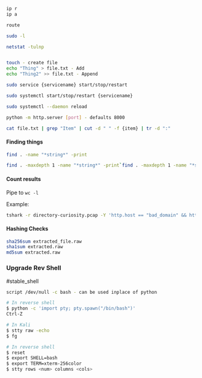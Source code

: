 ```bash
ip r
ip a

route

sudo -l

netstat -tulnp                              


touch - create file
echo "Thing" > file.txt - Add
echo "Thing2" >> file.txt - Append

sudo service {servicename} start/stop/restart

sudo systemctl start/stop/restart {servicename}

sudo systemctl --daemon reload

python -m http.server [port] - defaults 8000


```


```bash
cat file.txt | grep "Item" | cut -d " " -f {item} | tr -d ":"
```

#### Finding things

```bash
find . -name "*string*" -print

find . -maxdepth 1 -name "*string*" -print`find . -maxdepth 1 -name "*string*" -print
```

#### Count results

Pipe to `wc -l`

Example:
```bash
tshark -r directory-curiosity.pcap -Y 'http.host == "bad_domain" && http.request' | wc -l
```

#### Hashing Checks
```bash
sha256sum extracted_file.raw
sha1sum extracted.raw
md5sum extracted.raw
```


### Upgrade Rev Shell
#stable_shell
```bash
script /dev/null -c bash - can be used inplace of python

# In reverse shell
$ python -c 'import pty; pty.spawn("/bin/bash")'
Ctrl-Z

# In Kali
$ stty raw -echo
$ fg

# In reverse shell
$ reset
$ export SHELL=bash
$ export TERM=xterm-256color
$ stty rows <num> columns <cols>

```